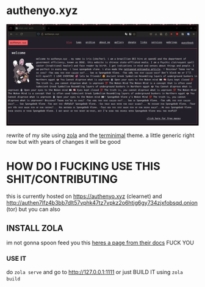 # authenyo.xyz
<center><img src="/static/images/0fdd9cf11f4b8e97e98e22493a3de897f08b8c78cc5a0840d5bd0add66b79187.png"></center>

rewrite of my site using [zola](https://www.getzola.org) and the [terminimal](https://github.com/pawroman/zola-theme-terminimal) theme. a little generic right now but with years of changes it will be good

# HOW DO I  FUCKING USE THIS SHIT/CONTRIBUTING
this is currently hosted on https://authenyo.xyz (clearnet) and http://authen7lfz4b3bb7dlt57vphk47tz7vpkz2o6htjg6gy734zjxfobsqd.onion (tor) but you can also 

## INSTALL ZOLA
im not gonna spoon feed you this [heres a page from their docs](https://www.getzola.org/documentation/getting-started/installation/) FUCK YOU

### USE IT
do `zola serve` and go to http://127.0.0.1:1111 or just BUILD IT using `zola build`
